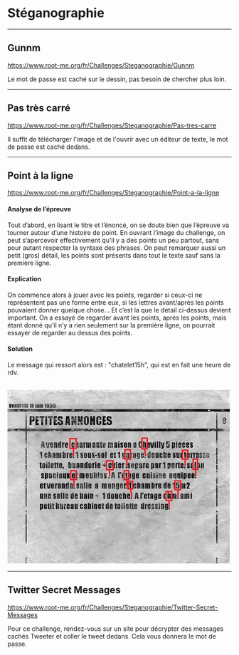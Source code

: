 # Stéganographie


---
## Gunnm


https://www.root-me.org/fr/Challenges/Steganographie/Gunnm

Le mot de passe est caché sur le dessin, pas besoin de chercher plus loin.

---
## Pas très carré


https://www.root-me.org/fr/Challenges/Steganographie/Pas-tres-carre

Il suffit de télécharger l'image et de l'ouvrir avec un éditeur de texte, le mot de passe est caché dedans.

---
## Point à la ligne


https://www.root-me.org/fr/Challenges/Steganographie/Point-a-la-ligne

#### Analyse de l’épreuve

Tout d’abord, en lisant le titre et l’énoncé, on se doute bien que l’épreuve va tourner autour d’une histoire de point. En ouvrant l’image du challenge, on peut s’apercevoir effectivement qu’il y a des points un peu partout, sans pour autant respecter la syntaxe des phrases. On peut remarquer aussi un petit (gros) détail, les points sont présents dans tout le texte sauf sans la première ligne.

#### Explication

On commence alors à jouer avec les points, regarder si ceux-ci ne représentent pas une forme entre eux, si les lettres avant/après les points pouvaient donner quelque chose... Et c’est la que le détail ci-dessus devient important. On a essayé de regarder avant les points, après les points, mais étant donné qu’il n’y a rien seulement sur la première ligne, on pourrait essayer de regarder au dessus des points.

#### Solution

Le message qui ressort alors est : "chatelet15h", qui est en fait une heure de rdv.<br/><br/>

![Image de la trame](https://github.com/Filtox/Cybersecurity/blob/main/Root-me/Challenges/img/journal.jpg)

---
## Twitter Secret Messages


https://www.root-me.org/fr/Challenges/Steganographie/Twitter-Secret-Messages

Pour ce challenge, rendez-vous sur un site pour décrypter des messages cachés Tweeter et coller le tweet dedans. Cela vous donnera le mot de passe.